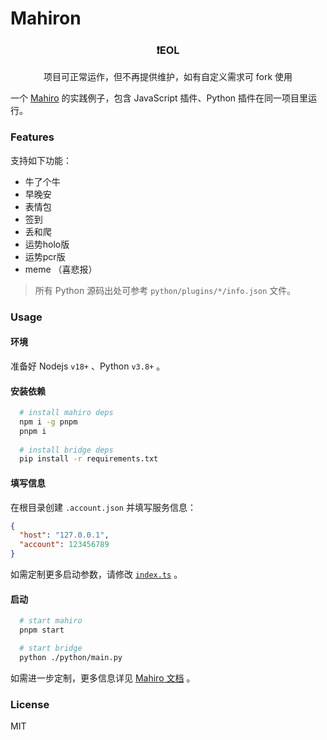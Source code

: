 # Mahiron

<div align="center">

### ❗️EOL

项目可正常运作，但不再提供维护，如有自定义需求可 fork 使用

</div>

一个 [Mahiro](https://github.com/opq-osc/mahiro) 的实践例子，包含 JavaScript 插件、Python 插件在同一项目里运行。

### Features

支持如下功能：

 - 牛了个牛
 - 早晚安
 - 表情包
 - 签到
 - 丢和爬
 - 运势holo版
 - 运势pcr版
 - meme （喜悲报）

> 所有 Python 源码出处可参考 `python/plugins/*/info.json` 文件。

### Usage

#### 环境

准备好 Nodejs `v18+` 、Python `v3.8+` 。

#### 安装依赖

```bash
  # install mahiro deps
  npm i -g pnpm
  pnpm i
 
  # install bridge deps
  pip install -r requirements.txt
```

#### 填写信息

在根目录创建 `.account.json` 并填写服务信息：

```json
{
  "host": "127.0.0.1",
  "account": 123456789
}
```

如需定制更多启动参数，请修改 [`index.ts`](./index.ts) 。

#### 启动

```bash
  # start mahiro
  pnpm start

  # start bridge
  python ./python/main.py
```

如需进一步定制，更多信息详见 [Mahiro 文档](https://mahiro.opqbot.com/) 。

### License

MIT
